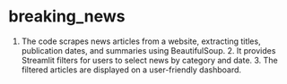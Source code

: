 # breaking_news
1. The code scrapes news articles from a website, extracting titles, publication dates, and summaries using BeautifulSoup. 2. It provides Streamlit filters for users to select news by category and date. 3. The filtered articles are displayed on a user-friendly dashboard.

